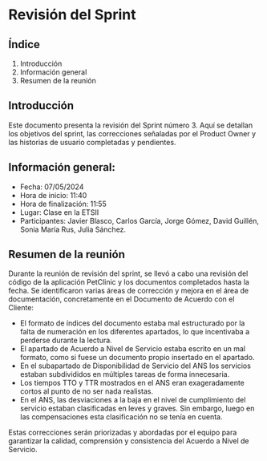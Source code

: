 # Revisión del Sprint

## Índice

1. Introducción
2. Información general
3. Resumen de la reunión

## Introducción

Este documento presenta la revisión del Sprint número 3. Aquí se detallan los objetivos del sprint, las correcciones señaladas por el Product Owner y las historias de usuario completadas y pendientes.

## Información general: 
- Fecha: 07/05/2024
- Hora de inicio: 11:40
- Hora de finalización: 11:55
- Lugar: Clase en la ETSII
- Participantes: Javier Blasco, Carlos García, Jorge Gómez, David Guillén, Sonia María Rus, Julia Sánchez.

## Resumen de la reunión
Durante la reunión de revisión del sprint, se llevó a cabo una revisión del código de la aplicación PetClinic y los documentos completados hasta la fecha. Se identificaron varias áreas de corrección y mejora en el área de documentación, concretamente en el Documento de Acuerdo con el Cliente:

- El formato de índices del documento estaba mal estructurado por la falta de numeración en los diferentes apartados, lo que incentivaba a perderse durante la lectura.
- El apartado de Acuerdo a Nivel de Servicio estaba escrito en un mal formato, como si fuese un documento propio insertado en el apartado.
- En el subapartado de Disponibilidad de Servicio del ANS los servicios estaban subdivididos en múltiples tareas de forma innecesaria.
- Los tiempos TTO y TTR mostrados en el ANS eran exageradamente cortos al punto de no ser nada realistas.
- En el ANS, las desviaciones a la baja en el nivel de cumplimiento del servicio estaban clasificadas en leves y graves. Sin embargo, luego en las compensaciones esta clasificación no se tenía en cuenta.

Estas correcciones serán priorizadas y abordadas por el equipo para garantizar la calidad, comprensión y consistencia del Acuerdo a Nivel de Servicio.
